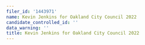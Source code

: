 ```yaml
---
filer_id: '1443971'
name: Kevin Jenkins for Oakland City Council 2022
candidate_controlled_id: ''
data_warning: ''
title: Kevin Jenkins for Oakland City Council 2022
---
```

